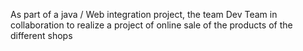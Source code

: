 As part of a java / Web integration project, the team Dev Team in collaboration to realize a project of online sale of the products of the different shops
